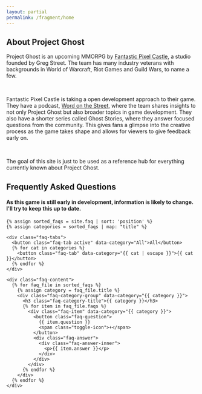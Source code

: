 ```yaml
---
layout: partial
permalink: /fragment/home
---
```


<div class="info-stack">
  <section class="about">
    <h2>About Project Ghost</h2>
    <p>Project Ghost is an upcoming MMORPG by <a href="https://fantasticpixelcastle.com/" target="_blank">Fantastic Pixel Castle</a>, a studio founded by Greg Street. The team has many industry veterans with backgrounds in World of Warcraft, Riot Games and Guild Wars, to name a few.</p>
    <br>
    <p>Fantastic Pixel Castle is taking a open development approach to their game. They have a podcast, <a href="https://www.youtube.com/watch?v=Srvis5NigZ0&list=PLBs3DklCxIXyoIqNcm5IJ1_x5qUA_3a_x&index=1" target="_blank">Word on the Street</a>,  where the team shares insights to not only Project Ghost but also broader topics in game development. They also have a shorter series called Ghost Stories, where they answer focused questions from the community. This gives fans a glimpse into the creative process as the game takes shape and allows for viewers to give feedback early on.</p>
    <br>
    <p>The goal of this site is just to be used as a reference hub for everything currently known about Project Ghost.</p>
  </section>

  <section class="faq">
    <h2>Frequently Asked Questions</h2>
    <h4>As this game is still early in development, information is likely to change. I'll try to keep this up to date.</h4>

    {% assign sorted_faqs = site.faq | sort: 'position' %}
    {% assign categories = sorted_faqs | map: "title" %}

    <div class="faq-tabs">
      <button class="faq-tab active" data-category="All">All</button>
      {% for cat in categories %}
        <button class="faq-tab" data-category="{{ cat | escape }}">{{ cat }}</button>
      {% endfor %}
    </div>

    <div class="faq-content">
      {% for faq_file in sorted_faqs %}
        {% assign category = faq_file.title %}
        <div class="faq-category-group" data-category="{{ category }}">
          <h3 class="faq-category-title">{{ category }}</h3>
          {% for item in faq_file.faqs %}
            <div class="faq-item" data-category="{{ category }}">
              <button class="faq-question">
                {{ item.question }}
                <span class="toggle-icon">+</span>
              </button>
              <div class="faq-answer">
                <div class="faq-answer-inner">
                  <p>{{ item.answer }}</p>
                </div>
              </div>
            </div>
          {% endfor %}
        </div>
      {% endfor %}
    </div>
  </section>
</div>
<script src="/js/faq.js"></script> 
